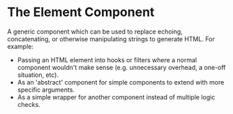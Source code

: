 # The Element Component
A generic component which can be used to replace echoing, concatenating, or otherwise manipulating strings to generate HTML. For example:
- Passing an HTML element into hooks or filters where a normal component wouldn't make sense (e.g. unnecessary overhead, a one-off situation, etc).
- As an 'abstract' component for simple components to extend with more specific arguments.
- As a simple wrapper for another component instead of multiple logic checks.
